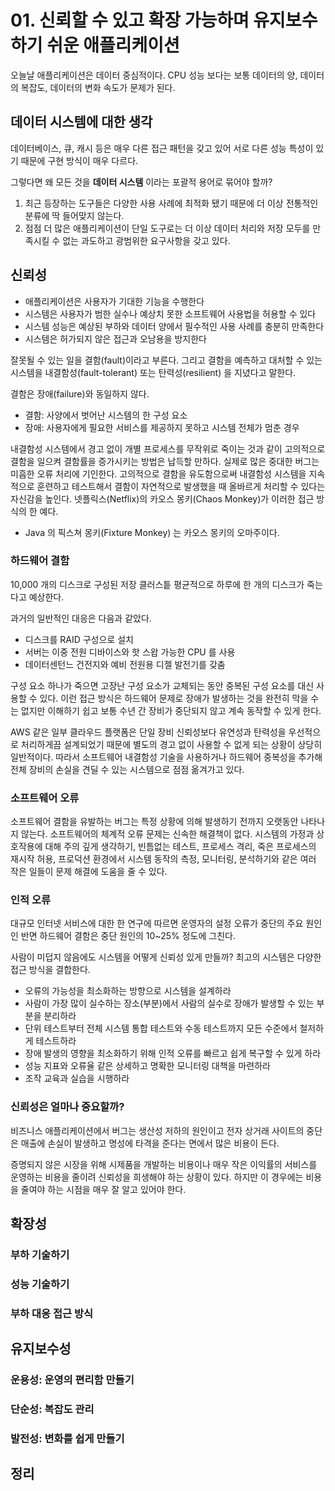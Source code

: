 # 01. 신뢰할 수 있고 확장 가능하며 유지보수하기 쉬운 애플리케이션

오늘날 애플리케이션은 데이터 중심적이다. CPU 성능 보다는 보통 데이터의 양, 데이터의 복잡도, 데이터의 변화 속도가 문제가 된다.

## 데이터 시스템에 대한 생각

데이터베이스, 큐, 캐시 등은 매우 다른 접근 패턴을 갖고 있어 서로 다른 성능 특성이 있기 때문에 구현 방식이 매우 다르다.

그렇다면 왜 모든 것을 **데이터 시스템** 이라는 포괄적 용어로 묶어야 할까?

1. 최근 등장하는 도구들은 다양한 사용 사례에 최적화 됐기 때문에 더 이상 전통적인 분류에 딱 들어맞지 않는다.
2. 점점 더 많은 애플리케이션이 단일 도구로는 더 이상 데이터 처리와 저장 모두를 만족시킬 수 없는 과도하고 광범위한 요구사항을 갖고 있다.

## 신뢰성

- 애플리케이션은 사용자가 기대한 기능을 수행한다
- 시스템은 사용자가 범한 실수나 예상치 못한 소프트웨어 사용법을 허용할 수 있다
- 시스템 성능은 예상된 부하와 데이터 양에서 필수적인 사용 사례를 충분히 만족한다
- 시스템은 허가되지 않은 접근과 오남용을 방지한다

잘못될 수 있는 일을 결함(fault)이라고 부른다. 그리고 결함을 예측하고 대처할 수 있는 시스템을 내결함성(fault-tolerant) 또는 탄력성(resilient) 을 지녔다고 말한다.

결함은 장애(failure)와 동일하지 않다.

- 결함: 사양에서 벗어난 시스템의 한 구성 요소
- 장애: 사용자에게 필요한 서비스를 제공하지 못하고 시스템 전체가 멈춘 경우

내결함성 시스템에서 경고 없이 개별 프로세스를 무작위로 죽이는 것과 같이 고의적으로 결함을 일으켜 결함률을 증가시키는 방법은 납득할 만하다. 실제로 많은 중대한 버그는 미흡한 오류 처리에 기인한다. 고의적으로 결함을 유도함으로써 내결함성 시스템을 지속적으로 훈련하고 테스트해서 결함이 자연적으로 발생했을 때 올바르게 처리할 수 있다는 자신감을 높인다. 넷플릭스(Netflix)의 카오스 몽키(Chaos Monkey)가 이러한 접근 방식의 한 예다.

- Java 의 픽스쳐 몽키(Fixture Monkey) 는 카오스 몽키의 오마주이다.

### 하드웨어 결함

10,000 개의 디스크로 구성된 저장 클러스틑 평균적으로 하루에 한 개의 디스크가 죽는다고 예상한다.

과거의 일반적인 대응은 다음과 같았다.

- 디스크를 RAID 구성으로 설치
- 서버는 이중 전원 디바이스와 핫 스왑 가능한 CPU 를 사용
- 데이터센턴느 건전지와 예비 전원용 디젤 발전기를 갖춤

구성 요소 하나가 죽으면 고장난 구성 요소가 교체되는 동안 중복된 구성 요소를 대신 사용할 수 있다. 이런 접근 방식은 하드웨어 문제로 장애가 발생하는 것을 완전히 막을 수는 없지만 이해하기 쉽고 보통 수년 간 장비가 중단되지 않고 계속 동작할 수 있게 한다.

AWS 같은 일부 클라우드 플랫폼은 단일 장비 신뢰성보다 유연성과 탄력성을 우선적으로 처리하게끔 설계되었기 때문에 별도의 경고 없이 사용할 수 없게 되는 상황이 상당히 일반적이다. 따라서 소프트웨어 내결함성 기술을 사용하거나 하드웨어 중복성을 추가해 전체 장비의 손실을 견딜 수 있는 시스템으로 점점 옮겨가고 있다.

### 소프트웨어 오류

소프트웨어 결함을 유발하는 버그는 특정 상황에 의해 발생하기 전까지 오랫동안 나타나지 않는다. 소프트웨어의 체계적 오류 문제는 신속한 해결책이 없다. 시스템의 가정과 상호작용에 대해 주의 깊게 생각하기, 빈틈없는 테스트, 프로세스 격리, 죽은 프로세스의 재시작 허용, 프로덕션 환경에서 시스템 동작의 측정, 모니터링, 분석하기와 같은 여러 작은 일들이 문제 해결에 도움을 줄 수 있다.

### 인적 오류

대규모 인터넷 서비스에 대한 한 연구에 따르면 운영자의 설정 오류가 중단의 주요 원인인 반면 하드웨어 결함은 중단 원인의 10~25% 정도에 그친다.

사람이 미덥지 않음에도 시스템을 어떻게 신뢰성 있게 만들까? 최고의 시스템은 다양한 접근 방식을 결합한다.

- 오류의 가능성을 최소화하는 방향으로 시스템을 설계하라
- 사람이 가장 많이 실수하는 장소(부분)에서 사람의 실수로 장애가 발생할 수 있는 부분을 분리하라
- 단위 테스트부터 전체 시스템 통합 테스트와 수동 테스트까지 모든 수준에서 철저하게 테스트하라
- 장애 발생의 영향을 최소화하기 위해 인적 오류를 빠르고 쉽게 복구할 수 있게 하라
- 성능 지표와 오류율 같은 상세하고 명확한 모니터링 대책을 마련하라
- 조작 교육과 실습을 시행하라

### 신뢰성은 얼마나 중요할까?

비즈니스 애플리케이션에서 버그는 생산성 저하의 원인이고 전자 상거래 사이트의 중단은 매출에 손실이 발생하고 명성에 타격을 준다는 면에서 많은 비용이 든다.

증명되지 않은 시장을 위해 시제품을 개발하는 비용이나 매우 작은 이익률의 서비스를 운영하는 비용을 줄이려 신뢰성을 희생해야 하는 상황이 있다. 하지만 이 경우에는 비용을 줄여야 하는 시점을 매우 잘 알고 있어야 한다.

## 확장성

### 부하 기술하기

### 성능 기술하기

### 부하 대응 접근 방식

## 유지보수성

### 운용성: 운영의 편리함 만들기

### 단순성: 복잡도 관리

### 발전성: 변화를 쉽게 만들기

## 정리
